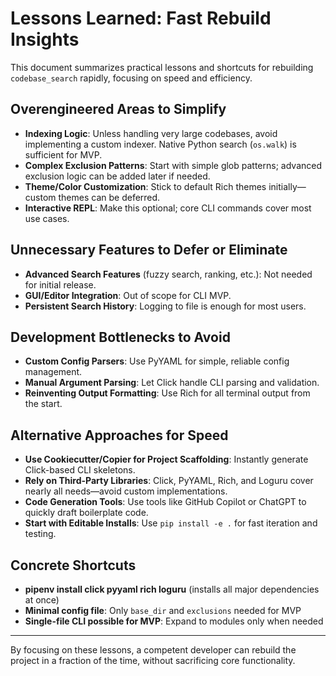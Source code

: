 # Lessons Learned: Fast Rebuild Insights

This document summarizes practical lessons and shortcuts for rebuilding `codebase_search` rapidly, focusing on speed and efficiency.

## Overengineered Areas to Simplify
- **Indexing Logic**: Unless handling very large codebases, avoid implementing a custom indexer. Native Python search (`os.walk`) is sufficient for MVP.
- **Complex Exclusion Patterns**: Start with simple glob patterns; advanced exclusion logic can be added later if needed.
- **Theme/Color Customization**: Stick to default Rich themes initially—custom themes can be deferred.
- **Interactive REPL**: Make this optional; core CLI commands cover most use cases.

## Unnecessary Features to Defer or Eliminate
- **Advanced Search Features** (fuzzy search, ranking, etc.): Not needed for initial release.
- **GUI/Editor Integration**: Out of scope for CLI MVP.
- **Persistent Search History**: Logging to file is enough for most users.

## Development Bottlenecks to Avoid
- **Custom Config Parsers**: Use PyYAML for simple, reliable config management.
- **Manual Argument Parsing**: Let Click handle CLI parsing and validation.
- **Reinventing Output Formatting**: Use Rich for all terminal output from the start.

## Alternative Approaches for Speed
- **Use Cookiecutter/Copier for Project Scaffolding**: Instantly generate Click-based CLI skeletons.
- **Rely on Third-Party Libraries**: Click, PyYAML, Rich, and Loguru cover nearly all needs—avoid custom implementations.
- **Code Generation Tools**: Use tools like GitHub Copilot or ChatGPT to quickly draft boilerplate code.
- **Start with Editable Installs**: Use `pip install -e .` for fast iteration and testing.

## Concrete Shortcuts
- **pipenv install click pyyaml rich loguru** (installs all major dependencies at once)
- **Minimal config file**: Only `base_dir` and `exclusions` needed for MVP
- **Single-file CLI possible for MVP**: Expand to modules only when needed

---

By focusing on these lessons, a competent developer can rebuild the project in a fraction of the time, without sacrificing core functionality.
